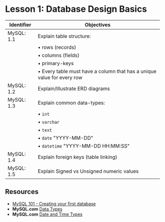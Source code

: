 # Lesson 1: Database Design Basics

Identifier   | Objectives
-------------|------------
MySQL: 1.1   | Explain table structure:
             | &bull; rows (records)
             | &bull; columns (fields)
             | &bull; primary-keys
             | &bull; Every table must have a column that has a unique value for every row
MySQL: 1.2   | Explain/Illustrate ERD diagrams
MySQL: 1.3   | Explain common data-types:
             | &bull; `int`
             | &bull; `varchar`
             | &bull; `text`
             | &bull; `date` "YYYY-MM-DD"
             | &bull; `datetime` "YYYY-MM-DD HH:MM:SS"
MySQL: 1.4   | Explain foreign keys (table linking)
MySQL: 1.5   | Explain Signed vs Unsigned numeric values

## Resources
- [MySQL 101 - Creating your first database](http://blogs.sakienvirotech.com/index.php/random/2011/09/05/mysql-101-creating-your-first)
- __MySQL.com__ [Data Types](http://dev.mysql.com/doc/refman/5.0/en/data-types.html)
- __MySQL.com__ [Date and Time Types](http://dev.mysql.com/doc/refman/5.0/en/datetime.html)